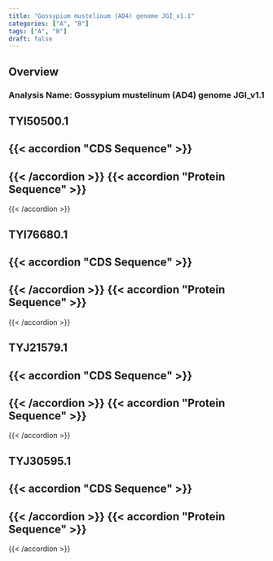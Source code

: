 ```yaml
---
title: "Gossypium mustelinum (AD4) genome JGI_v1.1"
categories: ["A", "B"]
tags: ["A", "B"]
draft: false
---
```

## Overview
### Analysis Name: Gossypium mustelinum (AD4) genome JGI_v1.1
## TYI50500.1
{{< accordion "CDS Sequence" >}}
- 
{{< /accordion >}}
{{< accordion "Protein Sequence" >}}
- 
{{< /accordion >}}
##  TYI76680.1
{{< accordion "CDS Sequence" >}}
- 
{{< /accordion >}}
{{< accordion "Protein Sequence" >}}
- 
{{< /accordion >}}
##  TYJ21579.1
{{< accordion "CDS Sequence" >}}
- 
{{< /accordion >}}
{{< accordion "Protein Sequence" >}}
- 
{{< /accordion >}}
##  TYJ30595.1
{{< accordion "CDS Sequence" >}}
- 
{{< /accordion >}}
{{< accordion "Protein Sequence" >}}
- 
{{< /accordion >}}
